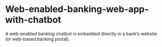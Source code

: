 # Web-enabled-banking-web-app-with-chatbot
A web-enabled banking chatbot is embedded directly in a bank’s website (or web-based banking portal).
